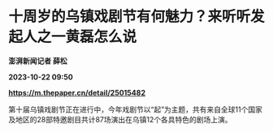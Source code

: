 # 十周岁的乌镇戏剧节有何魅力？来听听发起人之一黄磊怎么说
**澎湃新闻记者 薛松**

**2023-10-22 09:50**

**https://m.thepaper.cn/detail/25015482**

第十届乌镇戏剧节正在进行中，今年戏剧节以“起”为主题，共有来自全球11个国家及地区的28部特邀剧目共计87场演出在乌镇12个各具特色的剧场上演。